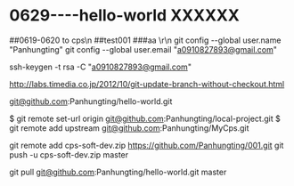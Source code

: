 # 0629----hello-world XXXXXX
##0619-0620 to cps\n 
##test001
###aa
\r\n
git config --global user.name "Panhungting"
git config --global user.email "a0910827893@gmail.com"

ssh-keygen -t rsa -C "a0910827893@gmail.com"

http://labs.timedia.co.jp/2012/10/git-update-branch-without-checkout.html


git@github.com:Panhungting/hello-world.git

$ git remote set-url origin git@github.com:Panhungting/local-project.git
$ git remote add upstream git@github.com:Panhungting/MyCps.git

git remote add cps-soft-dev.zip https://github.com/Panhungting/001.git
git push -u cps-soft-dev.zip master
 
 
 
 git pull git@github.com:Panhungting/hello-world.git master
